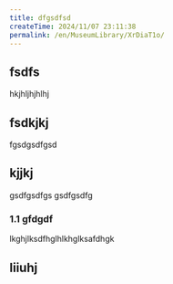 ```yaml
---
title: dfgsdfsd
createTime: 2024/11/07 23:11:38
permalink: /en/MuseumLibrary/XrDiaT1o/
---
```


## fsdfs
hkjhljhjhlhj
## fsdkjkj

fgsdgsdfgsd

## kjjkj

gsdfgsdfgs
gsdfgsdfg

### 1.1 gfdgdf


lkghjlksdfhglhlkhglksafdhgk

## liiuhj

